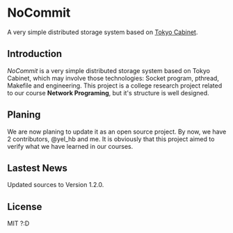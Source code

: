 # NoCommit
A very simple distributed storage system based on [Tokyo Cabinet](http://fallabs.com/tokyocabinet/).

## Introduction
 _NoCommit_ is a very simple distributed storage system based on Tokyo Cabinet, which may involve those technologies: Socket program, pthread, Makefile and engineering.
 This project is a college research project related to our course **Network Programing**, but it's structure is well designed.

## Planing
 We are now planing to update it as an open source project. By now, we have 2 contributors, @yel\_hb and me.
 It is obviously that this project aimed to verify what we have learned in our courses.

## Lastest News
 Updated sources to Version 1.2.0.

## License
 MIT ?:D

